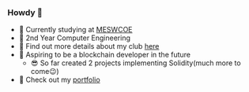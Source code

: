 ### Howdy 👋

- 🔭 Currently studying at [MESWCOE](https://mescoe.mespune.org/)
- 🌱 2nd Year Computer Engineering
- 👯 Find out more details about my club [here](https://github.com/Avinya-co)
- 🤔 Aspiring to be a blockchain developer in the future
  - 😎 So far created 2 projects implementing Solidity(much more to come😉)
- 🧾 Check out my [portfolio](https://tanmaymachkar.github.io/resume-profile/)
